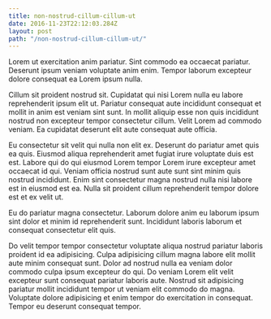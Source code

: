 ```yaml
---
title: non-nostrud-cillum-cillum-ut
date: 2016-11-23T22:12:03.284Z
layout: post
path: "/non-nostrud-cillum-cillum-ut/"
---
```


Lorem ut exercitation anim pariatur. Sint commodo ea occaecat pariatur. Deserunt ipsum veniam voluptate anim enim. Tempor laborum excepteur dolore consequat ea Lorem ipsum nulla.

Cillum sit proident nostrud sit. Cupidatat qui nisi Lorem nulla eu labore reprehenderit ipsum elit ut. Pariatur consequat aute incididunt consequat et mollit in anim est veniam sint sunt. In mollit aliquip esse non quis incididunt nostrud non excepteur tempor consectetur cillum. Velit Lorem ad commodo veniam. Ea cupidatat deserunt elit aute consequat aute officia.

Eu consectetur sit velit qui nulla non elit ex. Deserunt do pariatur amet quis ea quis. Eiusmod aliqua reprehenderit amet fugiat irure voluptate duis est est. Labore qui do qui eiusmod Lorem tempor Lorem irure excepteur amet occaecat id qui. Veniam officia nostrud sunt aute sunt sint minim quis nostrud incididunt. Enim sint consectetur magna nostrud nulla nisi labore est in eiusmod est ea. Nulla sit proident cillum reprehenderit tempor dolore est et ex velit ut.

Eu do pariatur magna consectetur. Laborum dolore anim eu laborum ipsum sint dolor et minim id reprehenderit sunt. Incididunt laboris laborum et consequat consectetur elit quis.

Do velit tempor tempor consectetur voluptate aliqua nostrud pariatur laboris proident id ea adipisicing. Culpa adipisicing cillum magna labore elit mollit aute minim consequat sunt. Dolor ad nostrud nulla ea veniam dolor commodo culpa ipsum excepteur do qui. Do veniam Lorem elit velit excepteur sunt consequat pariatur laboris aute. Nostrud sit adipisicing pariatur mollit incididunt tempor ut veniam elit commodo do magna. Voluptate dolore adipisicing et enim tempor do exercitation in consequat. Tempor eu deserunt consequat tempor.